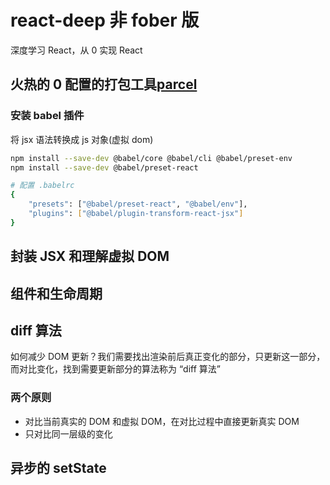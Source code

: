 # react-deep 非 fober 版

深度学习 React，从 0 实现 React

## 火热的 0 配置的打包工具[parcel](https://www.parceljs.cn/)

### 安装 babel 插件

将 jsx 语法转换成 js 对象(虚拟 dom)

```bash
npm install --save-dev @babel/core @babel/cli @babel/preset-env
npm install --save-dev @babel/preset-react

# 配置 .babelrc
{
    "presets": ["@babel/preset-react", "@babel/env"],
    "plugins": ["@babel/plugin-transform-react-jsx"]
}
```

## 封装 JSX 和理解虚拟 DOM

## 组件和生命周期

## diff 算法

如何减少 DOM 更新？我们需要找出渲染前后真正变化的部分，只更新这一部分，而对比变化，找到需要更新部分的算法称为 “diff 算法”

### 两个原则

- 对比当前真实的 DOM 和虚拟 DOM，在对比过程中直接更新真实 DOM
- 只对比同一层级的变化

## 异步的 setState
